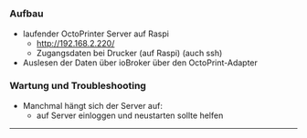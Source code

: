# 

<!-- *Bilder/Diagramme, Schaltpläne, etc. (wo sinnvoll) einfügen* -->

<!-- → Verwendung: Was macht das? Wie kann man das benutzen?, … -->

### Aufbau
<!-- → z.B.: Verkabelung, Infrastruktur, Ort,  -->
- laufender OctoPrinter Server auf Raspi
  - http://192.168.2.220/
  - Zugangsdaten bei Drucker (auf Raspi) (auch ssh)
- Auslesen der Daten über ioBroker über den OctoPrint-Adapter

### Wartung und Troubleshooting
<!-- → Wie kommt man ran?, Was kann man einfach ändern?, Bugs, die uns begegnet sind und wie sie gelöst wurden, … -->
- Manchmal hängt sich der Server auf:
  - auf Server einloggen und neustarten sollte helfen

---

<!-- #### Anmerkungen -->
<!-- → Zusätzlicher Punkt für Notizen/Anmerkungen, etc. (wenn nichts wichtiges, dann weglassen) -->

<!-- #### Ressourcen  -->
<!-- → Verwendete Tutorials, Materialien, Quellenangaben, etc. (wenn nichts wichtiges, dann weglassen) -->

